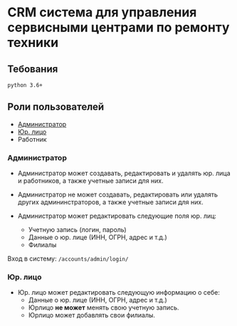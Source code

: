 # CRM система для управления сервисными центрами по ремонту техники


## Тебования

`python 3.6+`


## Роли пользователей

- [Администратор](#role_admin)
- [Юр. лицо](#role_company)
- Работник


<a name="role_admin"></a>
### Администратор

- Администратор может создавать, редактировать и удалять юр. лица и работников, а также учетные записи для них.

- Администратор не может создавать, редактировать или удалять других админинстраторов, а также учетные записи для них.

- Администратор может редактировать следующие поля юр. лиц:
    - Учетную запись (логин, пароль)
    - Данные о юр. лице (ИНН, ОГРН, адрес и т.д.)
    - Филиалы

Вход в систему: `/accounts/admin/login/`


<a name="role_company"></a>
### Юр. лицо

- Юр. лицо может редактировать следующую информацию о себе:
    - Данные о юр. лице (ИНН, ОГРН, адрес и т.д.)
    - Юрлицо **не может** менять свою учетную запись.
    - Юрлицо может добавлять свои филиалы.


